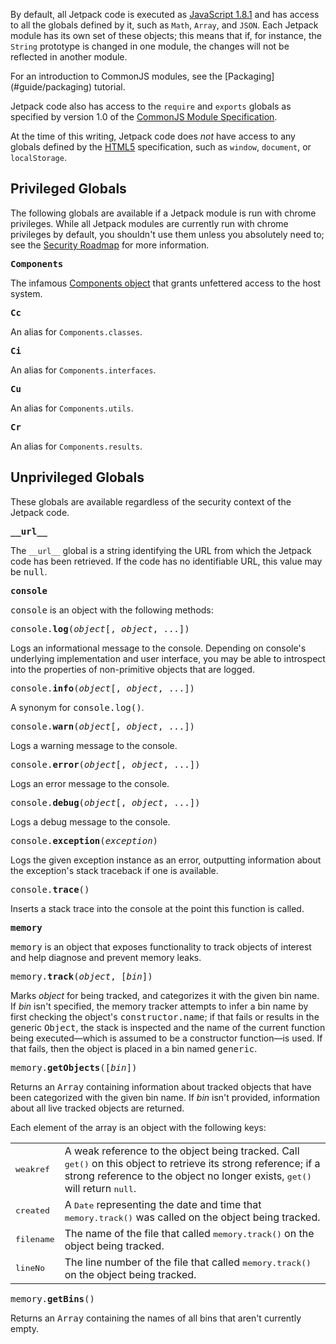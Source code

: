 By default, all Jetpack code is executed as [JavaScript 1.8.1] and has access
to all the globals defined by it, such as `Math`, `Array`, and `JSON`. Each
Jetpack module has its own set of these objects; this means that if, for
instance, the `String` prototype is changed in one module, the changes
will not be reflected in another module.

<span class="aside">
For an introduction to CommonJS modules, see the
[Packaging](#guide/packaging) tutorial.
</span>

Jetpack code also has access to the `require` and `exports` globals
as specified by version 1.0 of the [CommonJS Module Specification].

At the time of this writing, Jetpack code does *not* have access to
any globals defined by the [HTML5] specification, such as `window`,
`document`, or `localStorage`.

## Privileged Globals ##

The following globals are available if a Jetpack module is run with
chrome privileges. While all Jetpack modules are currently run with
chrome privileges by default, you shouldn't use them unless you
absolutely need to; see the [Security Roadmap] for more information.

<tt>**Components**</tt>

The infamous [Components object] that grants unfettered access to the
host system.

<tt>**Cc**</tt>

An alias for `Components.classes`.

<tt>**Ci**</tt>

An alias for `Components.interfaces`.

<tt>**Cu**</tt>

An alias for `Components.utils`.

<tt>**Cr**</tt>

An alias for `Components.results`.

## Unprivileged Globals ##

These globals are available regardless of the security context of the
Jetpack code.

<tt>**\_\_url\_\_**</tt>

The `__url__` global is a string identifying the URL from which
the Jetpack code has been retrieved.  If the code has no identifiable
URL, this value may be <tt>null</tt>.

<tt>**console**</tt>

<tt>console</tt> is an object with the following methods:

<tt>console.**log**(*object*[, *object*, ...])</tt>

Logs an informational message to the console. Depending on console's
underlying implementation and user interface, you may be able to
introspect into the properties of non-primitive objects that are
logged.

<tt>console.**info**(*object*[, *object*, ...])</tt>

A synonym for <tt>console.log()</tt>.

<tt>console.**warn**(*object*[, *object*, ...])</tt>

Logs a warning message to the console.

<tt>console.**error**(*object*[, *object*, ...])</tt>

Logs an error message to the console.

<tt>console.**debug**(*object*[, *object*, ...])</tt>

Logs a debug message to the console.

<tt>console.**exception**(*exception*)</tt>

Logs the given exception instance as an error, outputting information
about the exception's stack traceback if one is available.

<tt>console.**trace**()</tt>

Inserts a stack trace into the console at the point this function is called.

<tt>**memory**</tt>

<tt>memory</tt> is an object that exposes functionality to track
objects of interest and help diagnose and prevent memory leaks.

<tt>memory.**track**(*object*, [*bin*])</tt>

Marks *object* for being tracked, and categorizes it with the given
bin name. If *bin* isn't specified, the memory tracker attempts to
infer a bin name by first checking the object's
<tt>constructor.name</tt>; if that fails or results in the generic
<tt>Object</tt>, the stack is inspected and the name of the current
function being executed&mdash;which is assumed to be a constructor
function&mdash;is used. If that fails, then the object is placed in a
bin named <tt>generic</tt>.

<tt>memory.**getObjects**([*bin*])</tt>

Returns an <tt>Array</tt> containing information about tracked objects
that have been categorized with the given bin name. If *bin* isn't
provided, information about all live tracked objects are returned.

Each element of the array is an object with the following keys:

<table>
  <tr>
    <td><tt>weakref</tt></td>
    <td>A weak reference to the object being tracked. Call
    <tt>get()</tt> on this object to retrieve its strong reference; if
    a strong reference to the object no longer exists, <tt>get()</tt>
    will return <tt>null</tt>.</td>
  </tr>
  <tr>
    <td><tt>created</tt></td>
    <td>A <tt>Date</tt> representing the date and time that
    <tt>memory.track()</tt> was called on the object being
    tracked.</td>
  </tr>
  <tr>
    <td><tt>filename</tt></td>
    <td>The name of the file that called <tt>memory.track()</tt> on
    the object being tracked.</td>
  </tr>
  <tr>
    <td><tt>lineNo</tt></td>
    <td>The line number of the file that called
    <tt>memory.track()</tt> on the object being tracked.</td>
  </tr>
</table>

<tt>memory.**getBins**()</tt>

Returns an <tt>Array</tt> containing the names of all bins that aren't
currently empty.

  [Components object]: https://developer.mozilla.org/en/Components_object
  [Security Roadmap]: #guide/security-roadmap
  [HTML5]: http://dev.w3.org/html5/spec/Overview.html
  [JavaScript 1.8.1]: https://developer.mozilla.org/En/New_in_JavaScript_1.8.1
  [CommonJS Module Specification]: http://wiki.commonjs.org/wiki/Modules/1.0
